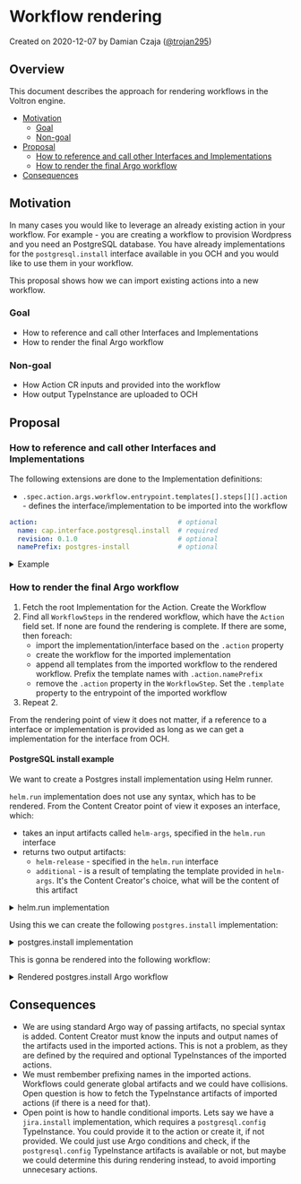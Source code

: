 # Workflow rendering

Created on 2020-12-07 by Damian Czaja ([@trojan295](https://github.com/trojan295))

## Overview

This document describes the approach for rendering workflows in the Voltron engine.

<!-- toc -->

- [Motivation](#motivation)
  * [Goal](#goal)
  * [Non-goal](#non-goal)
- [Proposal](#proposal)
  * [How to reference and call other Interfaces and Implementations](#reference-implementations)
  * [How to render the final Argo workflow](#render-final-workflow)
- [Consequences](#consequences)
<!-- tocstop -->

## Motivation

In many cases you would like to leverage an already existing action in your workflow. For example - you are creating a workflow to provision Wordpress and you need an PostgreSQL database. You have already implementations for the `postgresql.install` interface available in you OCH and you would like to use them in your workflow.

This proposal shows how we can import existing actions into a new workflow.

### Goal

- How to reference and call other Interfaces and Implementations
- How to render the final Argo workflow

### Non-goal

- How Action CR inputs and provided into the workflow
- How output TypeInstance are uploaded to OCH

## Proposal

### How to reference and call other Interfaces and Implementations

The following extensions are done to the Implementation definitions:

- `.spec.action.args.workflow.entrypoint.templates[].steps[][].action` - defines the interface/implementation to be imported into the workflow

```yaml
action:                                   # optional
  name: cap.interface.postgresql.install  # required
  revision: 0.1.0                         # optional
  namePrefix: postgres-install            # optional
```

<details><summary>Example</summary>

```yaml
kind: Implementation
spec:
  action:
    runnerInterface: argo.run
    args:
      workflow:
        entrypoint: jira-install
        templates:
          - name: jira-install
            steps:
              - - name: install-db
                  action:
                    name: cap.interface.postgresql.install
                    prefix: postgres-install
```
</details>

### How to render the final Argo workflow

1. Fetch the root Implementation for the Action. Create the Workflow
2. Find all `WorkflowSteps` in the rendered workflow, which have the `Action` field set. If none are found the rendering is complete. If there are some, then foreach:
   - import the implementation/interface based on the `.action` property
   - create the workflow for the imported implementation
   - append all templates from the imported workflow to the rendered workflow. Prefix the template names with `.action.namePrefix`
   - remove the `.action` property in the `WorkflowStep`. Set the `.template` property to the entrypoint of the imported workflow
3. Repeat 2.

From the rendering point of view it does not matter, if a reference to a interface or implementation is provided as long as we can get a implementation for the interface from OCH.

#### PostgreSQL install example

We want to create a Postgres install implementation using Helm runner.

`helm.run` implementation does not use any syntax, which has to be rendered. From the Content Creator point of view it exposes an interface, which:
- takes an input artifacts called `helm-args`, specified in the `helm.run` interface
- returns two output artifacts:
  - `helm-release` - specified in the `helm.run` interface
  - `additional` - is a result of templating the template provided in `helm-args`. It's the Content Creator's choice, what will be the content of this artifact

<details><summary>helm.run implementation</summary>

```yaml
# helm.run implementation
  action:
    runnerInterface: argo.run
    args:
      workflow:
        entrypoint: helm
        templates:
          - name: helm
            inputs:
              artifacts:
                - name: helm-args
                  path: "/helm-args"
            outputs:
              artifacts:
                - name: helm-release
                  path: "/helm-release"
                - name: additional
                  path: "/additional"
            container:
              image: gcr.io/projectvoltron/helm-runner:de65286
              env:
                - name: RUNNER_INPUT_PATH
                  value: "{{inputs.artifacts.helm-args.path}}"
```
</details>

Using this we can create the following `postgres.install` implementation:

<details><summary>postgres.install implementation</summary>

```yaml
  action:
    runnerInterface: argo.run
    args:
      workflow:
        entrypoint: postgres-install
        templates:
          - name: postgres-install
            outputs:
              # artifact names match with the typeInstance names so they can be referenced, when creating steps for uploading to OCH
              artifacts:
                - name: postgresql
                  from: "{{steps.postgres-install.outputs.artifacts.additional}}"
                - name: helm-release
                  from: "{{steps.postgres-install.outputs.artifacts.helm-release}}"
            steps:
              - - name: create-install-config
                  action:
                    name: cap.implementation.jinja2.template # implementation of a Jinja2 templater (runner?) :D. It templates the 'template' artifact using 'values' and outputs the 'render' artifact . Used for glueing outputs-inputs between steps.
                  arguments:
                    artifacts:
                      - name: values
                        # mock cap.type.database.postgresql.install-input typeInstance artifact, which would normally be provided by Voltron engine in some prefetch step
                        raw:
                          data: |
                            superuser:
                              username: postgres
                              password: s3cr3t
                            defaultDBName: postgres
                      - name: template
                        raw:
                          data: |
                            context:
                              name: "helm-runner-example"
                              dryRun: false
                              timeout: "10m"
                              platform:
                                namespace: "default"
                                serviceAccountName: "helm-runner-example"
                            args:
                              command: "install"
                              generateName: true
                              chart:
                                name: "postgresql"
                                repo: "https://charts.bitnami.com/bitnami"
                              values:
                                image:
                                  pullPolicy: Always
                                postgresqlDatabase: {{ defaultDBName }}
                                postgresqlPassword: {{ superuser.password }}
                              output:{% raw %}
                                directory: "/"
                                helmRelease:
                                  fileName: "helm-release"
                                additional:
                                  fileName: "additional"
                                  value: |-
                                    host: "{{ template "postgresql.fullname" . }}"
                                    port: "{{ template "postgresql.port" . }}"
                                    defaultDBName: "{{ template "postgresql.database" . }}"
                                    superuser:
                                      username: "{{ template "postgresql.username" . }}"
                                      password: "{{ template "postgresql.password" . }}"{% endraw %}

              - - name: postgres-install
                  # helm.run step
                  action:
                    name: cap.implementation.runner.helm.run
                    prefix: helm-install
                  arguments:
                    artifacts:
                      - name: helm-args
                        from: "{{steps.create-install-config.outputs.artifacts.render}}"
```
</details>

This is gonna be rendered into the following workflow:

<details><summary>Rendered postgres.install Argo workflow</summary>

```yaml
apiVersion: argoproj.io/v1alpha1
kind: Workflow
metadata:
  name: render-poc
spec:
  entrypoint: postgres-install
  templates:
  - name: postgres-install
    outputs:
      artifacts:
      - from: '{{steps.postgres-install.outputs.artifacts.additional}}'
        name: postgresql
      - from: '{{steps.postgres-install.outputs.artifacts.helm-release}}'
        name: helm-release
    steps:
    - - arguments:
          artifacts:
          - name: values
            raw:
              data: |
                superuser:
                  username: postgres
                  password: s3cr3t
                defaultDBName: postgres
          - name: template
            raw:
              data: |
                context:
                  name: "helm-runner-example"
                  dryRun: false
                  timeout: "10m"
                  platform:
                    namespace: "default"
                    serviceAccountName: "helm-runner-example"
                args:
                  command: "install"
                  generateName: true
                  chart:
                    name: "postgresql"
                    repo: "https://charts.bitnami.com/bitnami"
                  values:
                    image:
                      pullPolicy: Always
                    postgresqlDatabase: {{ defaultDBName }}
                    postgresqlPassword: {{ superuser.password }}
                  output:{% raw %}
                    directory: "/"
                    helmRelease:
                      fileName: "helm-release"
                    additional:
                      fileName: "additional"
                      value: |-
                        host: "{{ template "postgresql.fullname" . }}"
                        port: "{{ template "postgresql.port" . }}"
                        defaultDBName: "{{ template "postgresql.database" . }}"
                        superuser:
                          username: "{{ template "postgresql.username" . }}"
                          password: "{{ template "postgresql.password" . }}"{% endraw %}
        name: create-install-config
        template: c5OVu5-template # .action replaced with .template
    - - arguments:
          artifacts:
          - from: '{{steps.create-install-config.outputs.artifacts.render}}'
            name: helm-args
        name: postgres-install
        template: helm-install-helm  # .action replaced with .template

  # imported from cap.implementation.jinja2.template
  - container:
      args:
      - /template.yml
      - /values.yml
      - --format=yaml
      - -o
      - /render.yml
      image: dinutac/jinja2docker
      name: ""
      resources: {}
    inputs:
      artifacts:
      - name: template
        path: /template.yml
      - name: values
        path: /values.yml
    name: c5OVu5-template
    outputs:
      artifacts:
      - name: render
        path: /render.yml

  # imported from cap.implementation.runner.helm.run
  - container:
      env:
      - name: RUNNER_INPUT_PATH
        value: '{{inputs.artifacts.helm-args.path}}'
      image: gcr.io/projectvoltron/helm-runner:de65286
      name: ""
      resources: {}
    inputs:
      artifacts:
      - name: helm-args
        path: /helm-args
    name: helm-install-helm
    outputs:
      artifacts:
      - name: helm-release
        path: /helm-release
      - name: additional
        path: /additional
```
</details>

## Consequences

- We are using standard Argo way of passing artifacts, no special syntax is added. Content Creator must know the inputs and output names of the artifacts used in the imported actions. This is not a problem, as they are defined by the required and optional TypeInstances of the imported actions.
- We must rembember prefixing names in the imported actions. Workflows could generate global artifacts and we could have collisions. Open question is how to fetch the TypeInstance artifacts of imported actions (if there is a need for that).
- Open point is how to handle conditional imports. Lets say we have a `jira.install` implementation, which requires a `postgresql.config` TypeInstance. You could provide it to the action or create it, if not provided. We could just use Argo conditions and check, if the `postgresql.config` TypeInstance artifacts is available or not, but maybe we could determine this during rendering instead, to avoid importing unnecesary actions.
